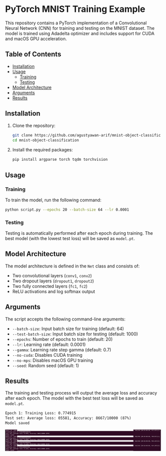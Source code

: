 # PyTorch MNIST Training Example

This repository contains a PyTorch implementation of a Convolutional Neural Network (CNN) for training and testing on the MNIST dataset. The model is trained using Adadelta optimizer and includes support for CUDA and macOS GPU acceleration.

## Table of Contents
- [Installation](#installation)
- [Usage](#usage)
  - [Training](#training)
  - [Testing](#testing)
- [Model Architecture](#model-architecture)
- [Arguments](#arguments)
- [Results](#results)

## Installation

1. Clone the repository:
    ```sh
    git clone https://github.com/agustyawan-arif/mnist-object-classification.git
    cd mnist-object-classification
    ```

2. Install the required packages:
    ```sh
    pip install argparse torch tqdm torchvision
    ```

## Usage

### Training

To train the model, run the following command:

```sh
python script.py --epochs 20 --batch-size 64 --lr 0.0001
```

### Testing

Testing is automatically performed after each epoch during training. The best model (with the lowest test loss) will be saved as `model.pt`.

## Model Architecture

The model architecture is defined in the `Net` class and consists of:

- Two convolutional layers (`conv1`, `conv2`)
- Two dropout layers (`dropout1`, `dropout2`)
- Two fully connected layers (`fc1`, `fc2`)
- ReLU activations and log softmax output

## Arguments

The script accepts the following command-line arguments:

- `--batch-size`: Input batch size for training (default: 64)
- `--test-batch-size`: Input batch size for testing (default: 1000)
- `--epochs`: Number of epochs to train (default: 20)
- `--lr`: Learning rate (default: 0.0001)
- `--gamma`: Learning rate step gamma (default: 0.7)
- `--no-cuda`: Disables CUDA training
- `--no-mps`: Disables macOS GPU training
- `--seed`: Random seed (default: 1)

## Results

The training and testing process will output the average loss and accuracy after each epoch. The model with the best test loss will be saved as `model.pt`.


```
Epoch 1: Training Loss: 0.774915
Test set: Average loss: 05581, Accuracy: 8667/10000 (87%)
Model saved
```

![Preview](assets/accuracy.png)

